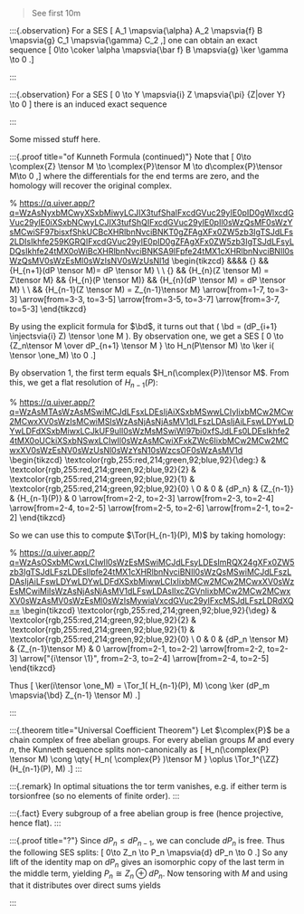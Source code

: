 
> See first 10m

:::{.observation}
For a SES 
\[
A_1 \mapsvia{\alpha} A_2 \mapsvia{f} B \mapsvia{g} C_1 \mapsvia{\gamma} C_2
,\]
one can obtain an exact sequence
\[
0\to \coker \alpha \mapsvia{\bar f} B \mapsvia{g} \ker \gamma \to 0
.\]

:::


:::{.observation}
For a SES
\[
0 \to Y \mapsvia{i} Z \mapsvia{\pi} {Z|over Y} \to 0
\]
there is an induced exact sequence

:::

Some missed stuff here.


:::{.proof title="of Kunneth Formula (continued)"}
Note that 
\[
0\to \complex{Z} \tensor M \to \complex{P}\tensor M \to d\complex{P}\tensor M\to 0
,\]
where the differentials for the end terms are zero, and the homology will recover the original complex.



% https://q.uiver.app/?q=WzAsNyxbMCwyXSxbMiwyLCJIX3tufShaIFxcdGVuc29yIE0pID0gWlxcdGVuc29yIE0iXSxbNCwyLCJIX3tufShQIFxcdGVuc29yIE0pIl0sWzQsMF0sWzYsMCwiSF97bisxfShkUCBcXHRlbnNvciBNKT0gZFAgXFx0ZW5zb3IgTSJdLFs2LDIsIkhfe259KGRQIFxcdGVuc29yIE0pID0gZFAgXFx0ZW5zb3IgTSJdLFsyLDQsIkhfe24tMX0oWiBcXHRlbnNvciBNKSA9IFpfe24tMX1cXHRlbnNvciBNIl0sWzQsMV0sWzEsMl0sWzIsNV0sWzUsNl1d
\begin{tikzcd}
	&&&& {} && {H_{n+1}(dP \tensor M)= dP \tensor M} \\
	\\
	{} && {H_{n}(Z \tensor M) = Z\tensor M} && {H_{n}(P \tensor M)} && {H_{n}(dP \tensor M) = dP \tensor M} \\
	\\
	&& {H_{n-1}(Z \tensor M) = Z_{n-1}\tensor M}
	\arrow[from=1-7, to=3-3]
	\arrow[from=3-3, to=3-5]
	\arrow[from=3-5, to=3-7]
	\arrow[from=3-7, to=5-3]
\end{tikzcd}

By using the explicit formula for $\bd$, it turns out that \( \bd = (dP_{i+1} \injectsvia{i} Z) \tensor \one M \).
By observation one, we get a SES
\[
0 \to {Z_n\tensor M \over dP_{n+1} \tensor M } \to H_n(P\tensor M) \to \ker i( \tensor \one_M) \to 0
.\]

By observation 1, the first term equals $H_n(\complex{P})\tensor M$.
From this, we get a flat resolution of $H_{n-1}(P)$:

% https://q.uiver.app/?q=WzAsMTAsWzAsMSwiMCJdLFsxLDEsIjAiXSxbMSwwLCIyIixbMCw2MCw2MCwxXV0sWzIsMCwiMSIsWzAsNjAsNjAsMV1dLFszLDAsIjAiLFswLDYwLDYwLDFdXSxbMiwxLCJkUF9uIl0sWzMsMSwiWl97bi0xfSJdLFs0LDEsIkhfe24tMX0oUCkiXSxbNSwxLCIwIl0sWzAsMCwiXFxkZWc6IixbMCw2MCw2MCwxXV0sWzEsNV0sWzUsNl0sWzYsN10sWzcsOF0sWzAsMV1d
\begin{tikzcd}
	\textcolor{rgb,255:red,214;green,92;blue,92}{\deg:} & \textcolor{rgb,255:red,214;green,92;blue,92}{2} & \textcolor{rgb,255:red,214;green,92;blue,92}{1} & \textcolor{rgb,255:red,214;green,92;blue,92}{0} \\
	0 & 0 & {dP_n} & {Z_{n-1}} & {H_{n-1}(P)} & 0
	\arrow[from=2-2, to=2-3]
	\arrow[from=2-3, to=2-4]
	\arrow[from=2-4, to=2-5]
	\arrow[from=2-5, to=2-6]
	\arrow[from=2-1, to=2-2]
\end{tikzcd}

So we can use this to compute $\Tor(H_{n-1}(P), M)$ by taking homology:

% https://q.uiver.app/?q=WzAsOSxbMCwxLCIwIl0sWzEsMSwiMCJdLFsyLDEsImRQX24gXFx0ZW5zb3IgTSJdLFszLDEsIlpfe24tMX1cXHRlbnNvciBNIl0sWzQsMSwiMCJdLFszLDAsIjAiLFswLDYwLDYwLDFdXSxbMiwwLCIxIixbMCw2MCw2MCwxXV0sWzEsMCwiMiIsWzAsNjAsNjAsMV1dLFswLDAsIlxcZGVnIixbMCw2MCw2MCwxXV0sWzAsMV0sWzEsMl0sWzIsMywiaVxcdGVuc29yIFxcMSJdLFszLDRdXQ==
\begin{tikzcd}
	\textcolor{rgb,255:red,214;green,92;blue,92}{\deg} & \textcolor{rgb,255:red,214;green,92;blue,92}{2} & \textcolor{rgb,255:red,214;green,92;blue,92}{1} & \textcolor{rgb,255:red,214;green,92;blue,92}{0} \\
	0 & 0 & {dP_n \tensor M} & {Z_{n-1}\tensor M} & 0
	\arrow[from=2-1, to=2-2]
	\arrow[from=2-2, to=2-3]
	\arrow["{i\tensor \1}", from=2-3, to=2-4]
	\arrow[from=2-4, to=2-5]
\end{tikzcd}

Thus
\[
\ker(i\tensor \one_M) = \Tor_1( H_{n-1}(P), M) \cong \ker (dP_m \mapsvia{\bd} Z_{n-1} \tensor M)
.\]


:::


:::{.theorem title="Universal Coefficient Theorem"}
Let $\complex{P}$ be a chain complex of free abelian groups.
For every abelian groups $M$ and every $n$, the Kunneth sequence splits non-canonically as 
\[
H_n(\complex{P} \tensor M) \cong \qty{ H_n( \complex{P} )\tensor M } \oplus \Tor_1^{\ZZ}(H_{n-1}(P), M)
.\]
:::


:::{.remark}
In optimal situations the tor term vanishes, e.g. if either term is torsionfree (so no elements of finite order).
:::



:::{.fact}
Every subgroup of a free abelian group is free (hence projective, hence flat).
:::


:::{.proof title="?"}
Since $dP_n \leq dP_{n-1}$, we can conclude $dP_n$ is free.
Thus the following SES splits:
\[
0\to Z_n \to P_n \mapsvia{d} dP_n \to 0
.\]
So any lift of the identity map on $dP_n$ gives an isomorphic copy of the last term in the middle term, yielding $P_n \cong Z_n \oplus dP_n$. 
Now tensoring with $M$ and using that it distributes over direct sums yields

:::



